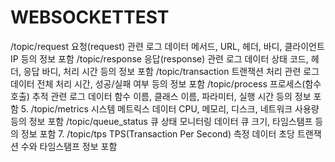 # WEBSOCKETTEST

/topic/request
요청(request) 관련 로그 데이터
메서드, URL, 헤더, 바디, 클라이언트 IP 등의 정보 포함
/topic/response
응답(response) 관련 로그 데이터
상태 코드, 헤더, 응답 바디, 처리 시간 등의 정보 포함
/topic/transaction
트랜잭션 처리 관련 로그 데이터
전체 처리 시간, 성공/실패 여부 등의 정보 포함
/topic/process
프로세스(함수 호출) 추적 관련 로그 데이터
함수 이름, 클래스 이름, 파라미터, 실행 시간 등의 정보 포함
5. /topic/metrics
시스템 메트릭스 데이터
CPU, 메모리, 디스크, 네트워크 사용량 등의 정보 포함
/topic/queue_status
큐 상태 모니터링 데이터
큐 크기, 타임스탬프 등의 정보 포함
7. /topic/tps
TPS(Transaction Per Second) 측정 데이터
초당 트랜잭션 수와 타임스탬프 정보 포함
